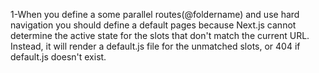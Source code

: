 1-When you define a some parallel routes(@foldername) and use hard navigation you should define a default pages because Next.js cannot determine the active state for the slots that don't match the current URL. Instead, it will render a default.js file for the unmatched slots, or 404 if default.js doesn't exist.